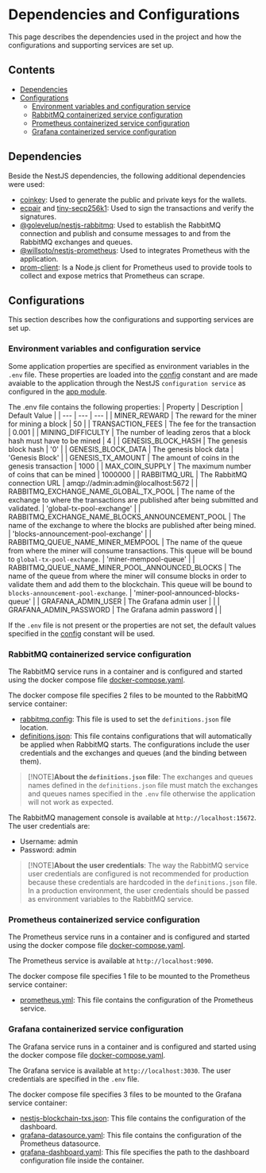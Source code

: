 # Dependencies and Configurations

This page describes the dependencies used in the project and how the configurations and supporting services are set up.

## Contents
- [Dependencies](#dependencies)
- [Configurations](#configurations)
  - [Environment variables and configuration service](#environment-variables-and-configuration-service)
  - [RabbitMQ containerized service configuration](#rabbitmq-containerized-service-configuration)
  - [Prometheus containerized service configuration](#prometheus-containerized-service-configuration)
  - [Grafana containerized service configuration](#grafana-containerized-service-configuration)

## Dependencies

Beside the NestJS dependencies, the following additional dependencies were used:

- [coinkey](https://www.npmjs.com/package/coinkey): Used to generate the public and private keys for the wallets.
- [ecpair](https://www.npmjs.com/package/ecpair) and [tiny-secp256k1](https://www.npmjs.com/package/tiny-secp256k1): Used to sign the transactions and verify the signatures.
- [@golevelup/nestjs-rabbitmq](https://www.npmjs.com/package/@golevelup/nestjs-rabbitmq): Used to establish the RabbitMQ connection and publish and consume messages to and from the RabbitMQ exchanges and queues.
- [@willsoto/nestjs-prometheus](https://www.npmjs.com/package/@willsoto/nestjs-prometheus): Used to integrates Prometheus with the application.
- [prom-client](https://www.npmjs.com/package/prom-client): Is a Node.js client for Prometheus used to provide tools to collect and expose metrics that Prometheus can scrape.

## Configurations

This section describes how the configurations and supporting services are set up.

### Environment variables and configuration service

Some application properties are specified as environment variables in the `.env` file. These properties are loaded into the [config](../src/config/config.ts) constant and are made avaiable to the application through the NestJS `configuration service` as configured in the [app module](../src/app.module.ts).

The .env file contains the following properties:
| Property | Description | Default Value |
| --- | --- | --- |
| MINER_REWARD | The reward for the miner for mining a block | 50 |
| TRANSACTION_FEES | The fee for the transaction | 0.001 |
| MINING_DIFFICULTY | The number of leading zeros that a block hash must have to be mined | 4 |
| GENESIS_BLOCK_HASH | The genesis block hash | '0' |
| GENESIS_BLOCK_DATA | The genesis block data | 'Genesis Block' |
| GENESIS_TX_AMOUNT | The amount of coins in the genesis transaction | 1000 |
| MAX_COIN_SUPPLY | The maximum number of coins that can be mined | 1000000 |
| RABBITMQ_URL | The RabbitMQ connection URL | amqp://admin:admin@localhost:5672 |
| RABBITMQ_EXCHANGE_NAME_GLOBAL_TX_POOL | The name of the exchange to where the transactions are published after being submitted and validated. | 'global-tx-pool-exchange' |
| RABBITMQ_EXCHANGE_NAME_BLOCKS_ANNOUNCEMENT_POOL | The name of the exchange to where the blocks are published after being mined. | 'blocks-announcement-pool-exchange' |
| RABBITMQ_QUEUE_NAME_MINER_MEMPOOL | The name of the queue from where the miner will consume transactions. This queue will be bound to `global-tx-pool-exchange`. | 'miner-mempool-queue' |
| RABBITMQ_QUEUE_NAME_MINER_POOL_ANNOUNCED_BLOCKS | The name of the queue from where the miner will consume blocks in order to validate them and add them to the blockchain. This queue will be bound to `blocks-announcement-pool-exchange`. | 'miner-pool-announced-blocks-queue' |
| GRAFANA_ADMIN_USER | The Grafana admin user |  |
| GRAFANA_ADMIN_PASSWORD | The Grafana admin password |  |

If the `.env` file is not present or the properties are not set, the default values specified in the [config](../src/config/config.ts) constant will be used.

### RabbitMQ containerized service configuration

The RabbitMQ service runs in a container and is configured and started using the docker compose file [docker-compose.yaml](../docker-compose.yaml).

The docker compose file specifies 2 files to be mounted to the RabbitMQ service container: 
- [rabbitmq.config](../rabbitmq/rabbitmq.conf): This file is used to set the `definitions.json` file location.
- [definitions.json](../rabbitmq/definitions.json): This file contains configurations that will automatically be applied when RabbitMQ starts. The configurations include the user credentials and the exchanges and queues (and the binding between them).

> [!NOTE]**About the `definitions.json` file**: 
> The exchanges and queues names defined in the `definitions.json` file must match the exchanges and queues names specified in the `.env` file otherwise the application will not work as expected.

The RabbitMQ management console is available at `http://localhost:15672`. The user credentials are:
- Username: admin 
- Password: admin

> [!NOTE]**About the user credentials**: 
> The way the RabbitMQ service user credentials are configured is not recommended for production because these credentials are hardcoded in the `definitions.json` file. In a production environment, the user credentials should be passed as environment variables to the RabbitMQ service.

### Prometheus containerized service configuration

The Prometheus service runs in a container and is configured and started using the docker compose file [docker-compose.yaml](../docker-compose.yaml).

The Prometheus service is available at `http://localhost:9090`.

The docker compose file specifies 1 file to be mounted to the Prometheus service container:
- [prometheus.yml](../monitoring/prometheus.yml): This file contains the configuration of the Prometheus service.

### Grafana containerized service configuration

The Grafana service runs in a container and is configured and started using the docker compose file [docker-compose.yaml](../docker-compose.yaml).

The Grafana service is available at `http://localhost:3030`. The user credentials are specified in the `.env` file.

The docker compose file specifies 3 files to be mounted to the Grafana service container:
- [nestjs-blockchain-txs.json](../monitoring/grafana/dashboards/nestjs-blockchain-txs.json): This file contains the configuration of the dashboard.
- [grafana-datasource.yaml](../monitoring/grafana/datasource.yaml): This file contains the configuration of the Prometheus datasource.
- [grafana-dashboard.yaml](../monitoring/grafana/dashboard.yaml): This file specifies the path to the dashboard configuration file inside the container.
